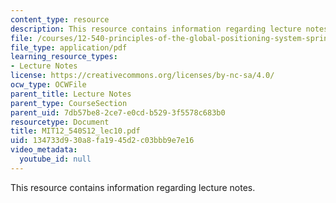 ```yaml
---
content_type: resource
description: This resource contains information regarding lecture notes.
file: /courses/12-540-principles-of-the-global-positioning-system-spring-2012/134733d930a8fa1945d2c03bbb9e7e16_MIT12_540S12_lec10.pdf
file_type: application/pdf
learning_resource_types:
- Lecture Notes
license: https://creativecommons.org/licenses/by-nc-sa/4.0/
ocw_type: OCWFile
parent_title: Lecture Notes
parent_type: CourseSection
parent_uid: 7db57be8-2ce7-e0cd-b529-3f5578c683b0
resourcetype: Document
title: MIT12_540S12_lec10.pdf
uid: 134733d9-30a8-fa19-45d2-c03bbb9e7e16
video_metadata:
  youtube_id: null
---
```

This resource contains information regarding lecture notes.